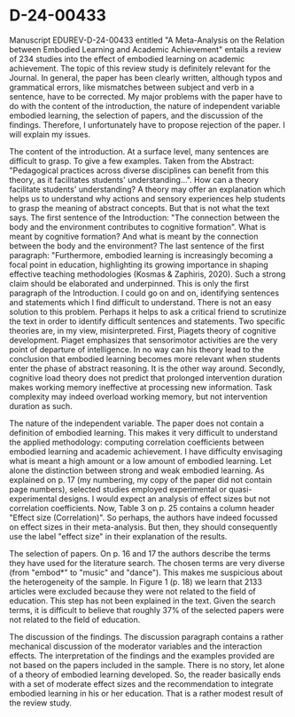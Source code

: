 # D-24-00433
Manuscript EDUREV-D-24-00433 entitled "A Meta-Analysis on the Relation between Embodied Learning and Academic Achievement" entails a review of 234 studies into the effect of embodied learning on academic achievement. The topic of this review study is definitely relevant for the Journal. In general, the paper has been clearly written, although typos and grammatical errors, like mismatches between subject and verb in a sentence, have to be corrected. My major problems with the paper have to do with the content of the introduction, the nature of independent variable embodied learning, the selection of papers, and the discussion of the findings. Therefore, I unfortunately have to propose rejection of the paper. I will explain my issues. 

The content of the introduction. At a surface level, many sentences are difficult to grasp. To give a few examples. Taken from the Abstract: "Pedagogical practices across diverse disciplines can benefit from this theory, as it facilitates students' understanding...". How can a theory facilitate students' understanding? A theory may offer an explanation which helps us to understand why actions and sensory experiences help students to grasp the meaning of abstract concepts. But that is not what the text says. The first sentence of the Introduction: "The connection between the body and the environment contributes to cognitive formation". What is meant by cognitive formation? And what is meant by the connection between the body and the environment?  The last sentence of the first paragraph: "Furthermore, embodied learning is increasingly becoming a focal point in education, highlighting its growing importance in shaping effective teaching methodologies (Kosmas & Zaphiris, 2020). Such a strong claim should be elaborated and underpinned. This is only the first paragraph of the Introduction. I could go on and on, identifying sentences and statements which I find difficult to understand. There is not an easy solution to this problem. Perhaps it helps to ask a critical friend to scrutinize the text in order to identify difficult sentences and statements. Two specific theories are, in my view, misinterpreted. First, Piagets theory of cognitive development. Piaget emphasizes that sensorimotor activities are the very point of departure of intelligence. In no way can his theory lead to the conclusion that embodied learning becomes more relevant when students enter the phase of abstract reasoning. It is the other way around. Secondly, cognitive load theory does not predict that prolonged intervention duration makes working memory ineffective at processing new information. Task complexity may indeed overload working memory, but not intervention duration as such. 

The nature of the independent variable. The paper does not contain a definition of embodied learning. This makes it very difficult to understand the applied methodology: computing correlation coefficients between embodied learning and academic achievement. I have difficulty envisaging what is meant a high amount or a low amount of embodied learning. Let alone the distinction between strong and weak embodied learning. As explained on p. 17 (my numbering, my copy of the paper did not contain page numbers), selected studies employed experimental or quasi-experimental designs. I would expect an analysis of effect sizes but not correlation coefficients. Now, Table 3 on p. 25 contains a column header "Effect size (Correlation)". So perhaps, the authors have indeed focussed on effect sizes in their meta-analysis. But then, they should consequently use the label "effect size" in their explanation of the results. 

The selection of papers. On p. 16 and 17 the authors describe the terms they have used for the literature search. The chosen terms are very diverse (from "embod*" to "music" and "dance"). This makes me suspicious about the heterogeneity of the sample. In Figure 1 (p. 18) we learn that 2133 articles were excluded because they were not related to the field of education. This step has not been explained in the text. Given the search terms, it is difficult to believe that roughly 37% of the selected papers were not related to the field of education. 

The discussion of the findings. The discussion paragraph contains a rather mechanical discussion of the moderator variables and the interaction effects. The interpretation of the findings and the examples provided are not based on the papers included in the sample. There is no story, let alone of a theory of embodied learning developed. So, the reader basically ends with a set of moderate effect sizes and the recommendation to integrate embodied learning in his or her education. That is a rather modest result of the review study. 
